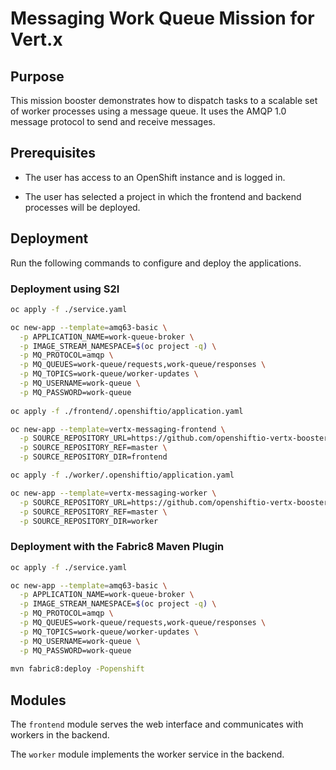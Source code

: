 # Messaging Work Queue Mission for Vert.x

## Purpose

This mission booster demonstrates how to dispatch tasks to a scalable
set of worker processes using a message queue. It uses the AMQP 1.0
message protocol to send and receive messages.

## Prerequisites

* The user has access to an OpenShift instance and is logged in.

* The user has selected a project in which the frontend and backend
  processes will be deployed.

## Deployment

Run the following commands to configure and deploy the applications.

### Deployment using S2I

```bash
oc apply -f ./service.yaml

oc new-app --template=amq63-basic \
  -p APPLICATION_NAME=work-queue-broker \
  -p IMAGE_STREAM_NAMESPACE=$(oc project -q) \
  -p MQ_PROTOCOL=amqp \
  -p MQ_QUEUES=work-queue/requests,work-queue/responses \
  -p MQ_TOPICS=work-queue/worker-updates \
  -p MQ_USERNAME=work-queue \
  -p MQ_PASSWORD=work-queue
  
oc apply -f ./frontend/.openshiftio/application.yaml

oc new-app --template=vertx-messaging-frontend \
  -p SOURCE_REPOSITORY_URL=https://github.com/openshiftio-vertx-boosters/vertx-messaging-work-queue-booster \
  -p SOURCE_REPOSITORY_REF=master \
  -p SOURCE_REPOSITORY_DIR=frontend  

oc apply -f ./worker/.openshiftio/application.yaml

oc new-app --template=vertx-messaging-worker \
  -p SOURCE_REPOSITORY_URL=https://github.com/openshiftio-vertx-boosters/vertx-messaging-work-queue-booster \
  -p SOURCE_REPOSITORY_REF=master \
  -p SOURCE_REPOSITORY_DIR=worker
```

### Deployment with the Fabric8 Maven Plugin

```bash
oc apply -f ./service.yaml

oc new-app --template=amq63-basic \
  -p APPLICATION_NAME=work-queue-broker \
  -p IMAGE_STREAM_NAMESPACE=$(oc project -q) \
  -p MQ_PROTOCOL=amqp \
  -p MQ_QUEUES=work-queue/requests,work-queue/responses \
  -p MQ_TOPICS=work-queue/worker-updates \
  -p MQ_USERNAME=work-queue \
  -p MQ_PASSWORD=work-queue
  
mvn fabric8:deploy -Popenshift  
```


## Modules

The `frontend` module serves the web interface and communicates with
workers in the backend.

The `worker` module implements the worker service in the backend.

